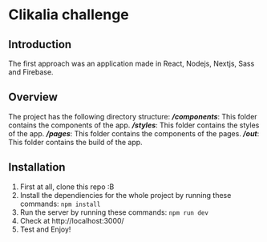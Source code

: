 # Clikalia challenge

## Introduction

The first approach was an application made in React, Nodejs, Nextjs, Sass and Firebase.
  
## Overview

The project has the following directory structure:
***/components***: This folder contains the components of the app.
***/styles***: This folder contains the styles of the app.
***/pages***: This folder contains the components of the pages.
***/out***: This folder contains the build of the app.

## Installation

1) First at all, clone this repo :B
2) Install the dependiencies for the whole project by running these commands:
    `npm install`
3) Run the server by running these commands:
    `npm run dev`
4) Check at http://localhost:3000/
5) Test and Enjoy!
